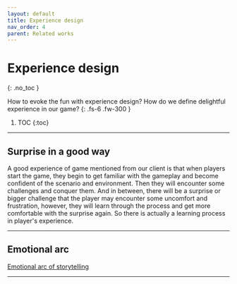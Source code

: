 ```yaml
---
layout: default
title: Experience design
nav_order: 4
parent: Related works
---
```


# Experience design
{: .no_toc }

How to evoke the fun with experience design? How do we define delightful experience in our game?
{: .fs-6 .fw-300 }

1. TOC
{:toc}

---

## Surprise in a good way
A good experience of game mentioned from our client is that when players start the game, they begin to get familiar with the gameplay and become confident of the scenario and environment. Then they will encounter some challenges and conquer them. And in between, there will be a surprise or bigger challenge that the player may encounter some uncomfort and frustration, however, they will learn through the process and get more comfortable with the surprise again. So there is actually a learning process in player's experience.

---

## Emotional arc 
[Emotional arc of storytelling](https://nofilmschool.com/2016/11/emotional-arcs-6-storytelling-kurt-vonnegut)

---


